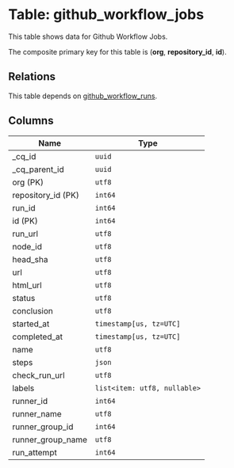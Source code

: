 # Table: github_workflow_jobs

This table shows data for Github Workflow Jobs.

The composite primary key for this table is (**org**, **repository_id**, **id**).

## Relations

This table depends on [github_workflow_runs](github_workflow_runs).

## Columns

| Name          | Type          |
| ------------- | ------------- |
|_cq_id|`uuid`|
|_cq_parent_id|`uuid`|
|org (PK)|`utf8`|
|repository_id (PK)|`int64`|
|run_id|`int64`|
|id (PK)|`int64`|
|run_url|`utf8`|
|node_id|`utf8`|
|head_sha|`utf8`|
|url|`utf8`|
|html_url|`utf8`|
|status|`utf8`|
|conclusion|`utf8`|
|started_at|`timestamp[us, tz=UTC]`|
|completed_at|`timestamp[us, tz=UTC]`|
|name|`utf8`|
|steps|`json`|
|check_run_url|`utf8`|
|labels|`list<item: utf8, nullable>`|
|runner_id|`int64`|
|runner_name|`utf8`|
|runner_group_id|`int64`|
|runner_group_name|`utf8`|
|run_attempt|`int64`|